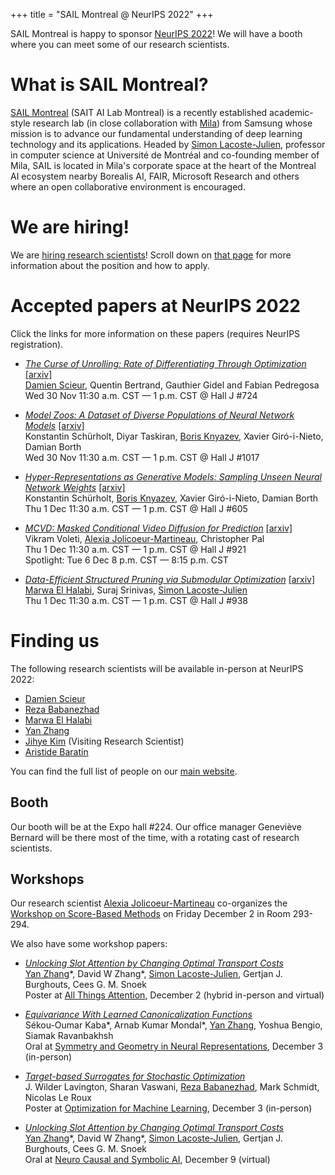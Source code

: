 +++
title = "SAIL Montreal @ NeurIPS 2022"
+++



SAIL Montreal is happy to sponsor [NeurIPS 2022](https://neurips.cc/Conferences/2022/)! We will have a booth where you can meet some of our research scientists.

# What is SAIL Montreal?
[SAIL Montreal](https://www.sait.samsung.co.kr/saithome/about/labs.do) (SAIT AI Lab Montreal) is a recently established academic-style research lab (in close collaboration with [Mila](https://mila.quebec/)) from Samsung whose mission is to advance our fundamental understanding of deep learning technology and its applications. Headed by [Simon Lacoste-Julien](https://mila.quebec/en/person/simon-lacoste-julien/), professor in computer science at Université de Montréal and co-founding member of Mila, SAIL is located in Mila's corporate space at the heart of the Montreal AI ecosystem nearby Borealis AI, FAIR, Microsoft Research and others where an open collaborative environment is encouraged.

# We are hiring!
We are [hiring research scientists](https://www.sait.samsung.co.kr/saithome/about/labs.do)! Scroll down on [that page](https://www.sait.samsung.co.kr/saithome/about/labs.do) for more information about the position and how to apply.


# Accepted papers at NeurIPS 2022
Click the links for more information on these papers (requires NeurIPS registration).

- <i>[The Curse of Unrolling: Rate of Differentiating Through Optimization](https://nips.cc/virtual/2022/poster/54166)</i> [[arxiv]](https://arxiv.org/abs/2209.13271)<br />
<u>Damien Scieur</u>, Quentin Bertrand, Gauthier Gidel and Fabian Pedregosa<br />
Wed 30 Nov 11:30 a.m. CST — 1 p.m. CST @ Hall J #724

- <i>[Model Zoos: A Dataset of Diverse Populations of Neural Network Models](https://nips.cc/virtual/2022/poster/55727)</i> [[arxiv]](https://arxiv.org/abs/2209.14764)<br />
Konstantin Schürholt, Diyar Taskiran, <u>Boris Knyazev</u>, Xavier Giró-i-Nieto, Damian Borth<br />
Wed 30 Nov 11:30 a.m. CST — 1 p.m. CST @ Hall J #1017

- <i>[Hyper-Representations as Generative Models: Sampling Unseen Neural Network Weights](https://nips.cc/virtual/2022/poster/53429)</i> [[arxiv]](https://arxiv.org/abs/2209.14733)<br />
Konstantin Schürholt, <u>Boris Knyazev</u>, Xavier Giró-i-Nieto, Damian Borth<br />
Thu 1 Dec 11:30 a.m. CST — 1 p.m. CST @ Hall J #605

- <i>[MCVD: Masked Conditional Video Diffusion for Prediction](https://nips.cc/virtual/2022/poster/54707)</i> [[arxiv]](https://arxiv.org/abs/2205.09853)<br />
Vikram Voleti, <u>Alexia Jolicoeur-Martineau</u>, Christopher Pal<br />
Thu 1 Dec 11:30 a.m. CST — 1 p.m. CST @ Hall J #921<br />
Spotlight: Tue 6 Dec 8 p.m. CST — 8:15 p.m. CST 

- <i>[Data-Efficient Structured Pruning via Submodular Optimization](https://nips.cc/virtual/2022/poster/54208)</i> [[arxiv]](https://arxiv.org/abs/2203.04940)<br />
<u>Marwa El Halabi</u>, Suraj Srinivas, <u>Simon Lacoste-Julien</u><br />
Thu 1 Dec 11:30 a.m. CST — 1 p.m. CST @ Hall J #938



# Finding us
The following research scientists will be available in-person at NeurIPS 2022:
- [Damien Scieur](https://scholar.google.com/citations?user=hNscQzgAAAAJ)
- [Reza Babanezhad](https://scholar.google.ca/citations?hl=en&user=KLrwPsgAAAAJ)
- [Marwa El Halabi](https://scholar.google.com/citations?user=Vd6RW7cAAAAJ)
- [Yan Zhang](https://scholar.google.com/citations?user=XtCqbfEAAAAJ)
- [Jihye Kim](https://scholar.google.com/citations?user=USrf_BYAAAAJ) (Visiting Research Scientist)
- [Aristide Baratin](https://scholar.google.com/citations?user=ZK7OfxkAAAAJ&hl=en&oi=ao)

You can find the full list of people on our [main website](https://www.sait.samsung.co.kr/saithome/about/labs.do).

## Booth
Our booth will be at the Expo hall #224. Our office manager Geneviève Bernard will be there most of the time, with a rotating cast of research scientists.

## Workshops
Our research scientist [Alexia Jolicoeur-Martineau](https://scholar.google.com/citations?user=0qytQ1oAAAAJ&hl=en) co-organizes the [Workshop on Score-Based Methods](https://score-based-methods-workshop.github.io/) on Friday December 2 in Room 293-294.

We also have some workshop papers:

- <i>[Unlocking Slot Attention by Changing Optimal Transport Costs](https://attention-learning-workshop.github.io/2022/papers/zhang-unlocking_slot_attention_by_changing_optimal_transport_costs.pdf)</i><br />
<u>Yan Zhang</u>\*, David W Zhang\*, <u>Simon Lacoste-Julien</u>, Gertjan J. Burghouts, Cees G. M. Snoek<br />
Poster at [All Things Attention](https://attention-learning-workshop.github.io/), December 2 (hybrid in-person and virtual)

- <i>[Equivariance With Learned Canonicalization Functions](https://openreview.net/forum?id=pVD1k8ge25a)</i><br />
Sékou-Oumar Kaba\*, Arnab Kumar Mondal\*, <u>Yan Zhang</u>, Yoshua Bengio, Siamak Ravanbakhsh<br />
Oral at [Symmetry and Geometry in Neural Representations](https://www.neurreps.org/), December 3 (in-person)

- <i>[Target-based Surrogates for Stochastic Optimization](https://openreview.net/forum?id=22tWlk_NycL)</i><br />
J. Wilder Lavington, Sharan Vaswani, <u>Reza Babanezhad</u>, Mark Schmidt, Nicolas Le Roux<br />
Poster at [Optimization for Machine Learning](https://opt-ml.org/), December 3 (in-person)

- <i>[Unlocking Slot Attention by Changing Optimal Transport Costs](https://ncsi.cause-lab.net/pdf/nCSI_2.pdf)</i><br />
<u>Yan Zhang</u>\*, David W Zhang\*, <u>Simon Lacoste-Julien</u>, Gertjan J. Burghouts, Cees G. M. Snoek<br />
Oral at [Neuro Causal and Symbolic AI](https://ncsi.cause-lab.net/), December 9 (virtual)


<!-- more -->

